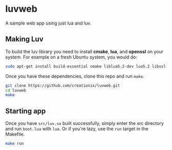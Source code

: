 # luvweb
A sample web app using just lua and luv.

## Making Luv

To build the luv library you need to install **cmake**, **lua**, and **openssl**
on your system.  For example on a fresh Ubuntu system, you would do:

```sh
sudo apt-get install build-essential cmake liblua5.2-dev lua5.2 libssl-dev
```

Once you have these dependencies, clone this repo and run `make`.

```sh
git clone https://github.com/creationix/luvweb.git
cd luvweb
make
```

## Starting app

Once you have `src/luv.so` built successfully, simply enter the src directory
and run `boot.lua` with `lua`.  Or if you're lazy, use the `run` target in the
Makefile.

```sh
make run
```
